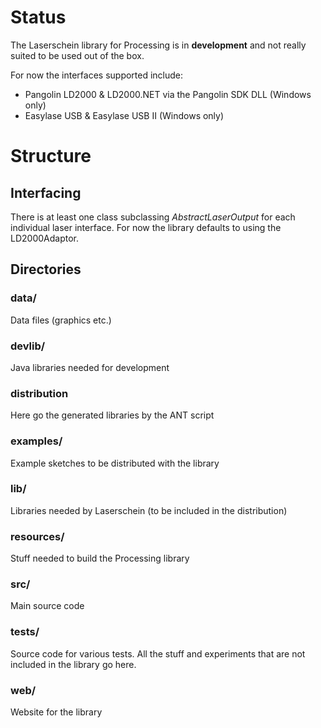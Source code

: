 # Status

The Laserschein library for Processing is in **development** and not really suited to be used out of the box.

For now the interfaces supported include:

- Pangolin LD2000 & LD2000.NET via the Pangolin SDK DLL (Windows only)
- Easylase USB & Easylase USB II (Windows only)


# Structure

## Interfacing

There is at least one class subclassing *AbstractLaserOutput* for each individual laser interface.
For now the library defaults to using the LD2000Adaptor.


## Directories

### data/
Data files (graphics etc.)

### devlib/
Java libraries needed for development 

### distribution
Here go the generated libraries by the ANT script

### examples/
Example sketches to be distributed with the library

### lib/
Libraries needed by Laserschein (to be included in the distribution)

### resources/
Stuff needed to build the Processing library

### src/
Main source code

### tests/
Source code for various tests. All the stuff and experiments that are not included in the library go here.

### web/
Website for the library
